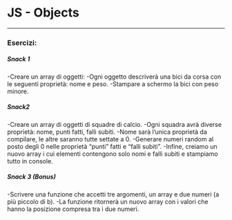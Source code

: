 # JS - Objects
----
### Esercizi:

##### Snack 1

-Creare un array di oggetti:
-Ogni oggetto descriverà una bici da corsa con le seguenti proprietà: nome e peso.
-Stampare a schermo la bici con peso minore.

##### Snack2

-Creare un array di oggetti di squadre di calcio.
-Ogni squadra avrà diverse proprietà: nome, punti fatti, falli subiti.
-Nome sarà l’unica proprietà da compilare, le altre saranno tutte settate a 0.
-Generare numeri random al posto degli 0 nelle proprietà “punti” fatti e “falli subiti”.
-Infine, creiamo un nuovo array i cui elementi contengono solo nomi e falli subiti e stampiamo tutto in console.

##### Snack 3 (Bonus)

-Scrivere una funzione che accetti tre argomenti, un array e due numeri (a più piccolo di b).
-La funzione ritornerà un nuovo array con i valori che hanno la posizione compresa tra i due numeri.
